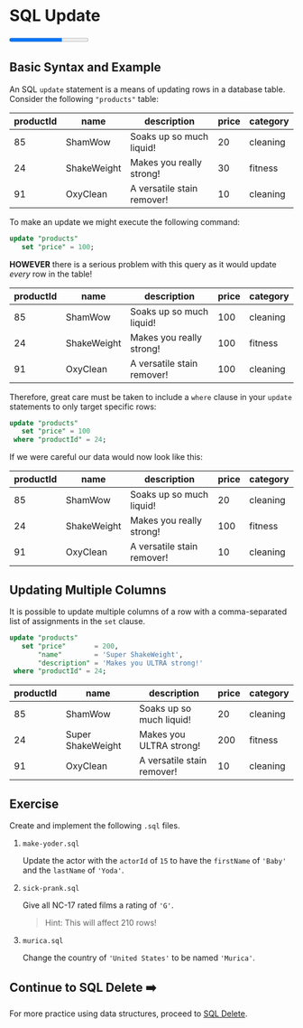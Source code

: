 # SQL Update

<progress value="2" max="3"></progress>

## Basic Syntax and Example

An SQL `update` statement is a means of updating rows in a database table. Consider the following `"products"` table:

| productId | name        | description                | price | category |
| --------- | ----------- | -------------------------- | ----- | -------- |
| 85        | ShamWow     | Soaks up so much liquid!   | 20    | cleaning |
| 24        | ShakeWeight | Makes you really strong!   | 30    | fitness  |
| 91        | OxyClean    | A versatile stain remover! | 10    | cleaning |

To make an update we might execute the following command:

```sql
update "products"
   set "price" = 100;
```

**HOWEVER** there is a serious problem with this query as it would update _every_ row in the table!

| productId | name        | description                | price | category |
| --------- | ----------- | -------------------------- | ----- | -------- |
| 85        | ShamWow     | Soaks up so much liquid!   | 100   | cleaning |
| 24        | ShakeWeight | Makes you really strong!   | 100   | fitness  |
| 91        | OxyClean    | A versatile stain remover! | 100   | cleaning |

Therefore, great care must be taken to include a `where` clause in your `update` statements to only target specific rows:

```sql
update "products"
   set "price" = 100
 where "productId" = 24;
```

If we were careful our data would now look like this:

| productId | name        | description                | price | category |
| --------- | ----------- | -------------------------- | ----- | -------- |
| 85        | ShamWow     | Soaks up so much liquid!   | 20    | cleaning |
| 24        | ShakeWeight | Makes you really strong!   | 100   | fitness  |
| 91        | OxyClean    | A versatile stain remover! | 10    | cleaning |

## Updating Multiple Columns

It is possible to update multiple columns of a row with a comma-separated list of assignments in the `set` clause.

```sql
update "products"
   set "price"       = 200,
       "name"        = 'Super ShakeWeight',
       "description" = 'Makes you ULTRA strong!'
 where "productId" = 24;
```

| productId | name              | description                | price | category |
| --------- | ----------------- | -------------------------- | ----- | -------- |
| 85        | ShamWow           | Soaks up so much liquid!   | 20    | cleaning |
| 24        | Super ShakeWeight | Makes you ULTRA strong!    | 200   | fitness  |
| 91        | OxyClean          | A versatile stain remover! | 10    | cleaning |

## Exercise

Create and implement the following `.sql` files.

1. `make-yoder.sql`

   Update the actor with the `actorId` of `15` to have the `firstName` of `'Baby'` and the `lastName` of `'Yoda'`.

1. `sick-prank.sql`

   Give all NC-17 rated films a rating of `'G'`.

   > Hint: This will affect 210 rows!

1. `murica.sql`

   Change the country of `'United States'` to be named `'Murica'`.

## Continue to SQL Delete ➡️

For more practice using data structures, proceed to [SQL Delete](../delete/).
